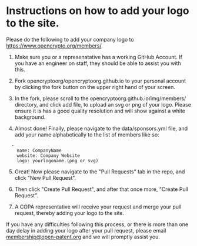 # Instructions on how to add your logo to the site.

Please do the following to add your company logo to https://www.opencrypto.org/members/.

1. Make sure you or a represenatative has a working GitHub Account. If you have an engineer on staff, they should be able to assist you with this.

2. Fork opencryptoorg/opencryptoorg.github.io to your personal account by clicking the fork button on the upper right hand of your screen.

3. In the fork, please scroll to the opencryptoorg.github.io/img/members/ directory, and click add file, to upload an svg or png of your logo. 
Please ensure it is has a good quality resolution and will show against a white background.

4. Almost done! Finally, please navigate to the data/sponsors.yml file, and add your name alphabetically to the list of members like so:

```
  -
    name: CompanyName
    website: Company Website
    logo: yourlogoname.(png or svg)    
```

5. Great! Now please navigate to the "Pull Requests" tab in the repo, and click "New Pull Request".
 
6. Then click "Create Pull Request", and after that once more, "Create Pull Request".

7. A COPA representative will receive your request and merge your pull request, thereby adding your logo to the site.

If you have any difficulties following this process, or there is more than one day delay in adding your logo after your pull request, please
email membership@open-patent.org and we will promptly assist you. 
